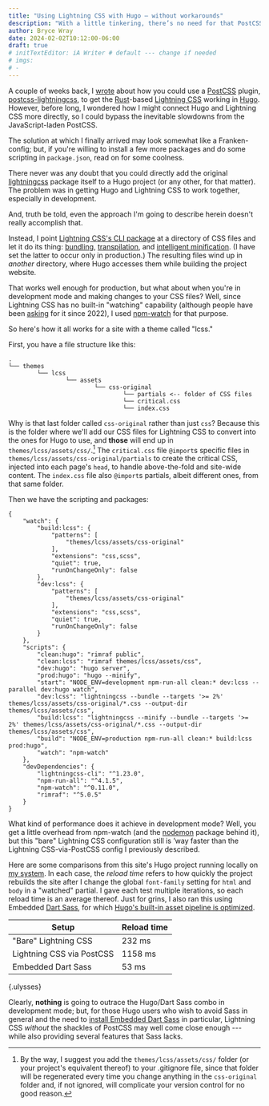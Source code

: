 ```yaml
---
title: "Using Lightning CSS with Hugo — without workarounds"
description: "With a little tinkering, there’s no need for that PostCSS plugin I recently mentioned."
author: Bryce Wray
date: 2024-02-02T10:12:00-06:00
draft: true
# initTextEditor: iA Writer # default --- change if needed
# imgs:
# -
---
```


A couple of weeks back, I [wrote](/posts/2024/01/using-lightning-css-hugo/) about how you could use a [PostCSS](https://postcss.org) plugin, [postcss-lightningcss](https://github.com/onigoetz/postcss-lightningcss), to get the [Rust](https://www.rust-lang.org/)-based [Lightning CSS](https://lightningcss.dev/) working in [Hugo](https://gohugo.io). However, before long, I wondered how I might connect Hugo and Lightning CSS more directly, so I could bypass the inevitable slowdowns from the JavaScript-laden PostCSS.

The solution at which I finally arrived may look somewhat like a Franken-config; but, if you're willing to install a few more packages and do some scripting in `package.json`, read on for some coolness.

<!--more-->

There never was any doubt that you could directly add the original [lightningcss](https://github.com/parcel-bundler/lightningcss/) package itself to a Hugo project (or any other, for that matter). The problem was in getting Hugo and Lightning CSS to work together, especially in development.

And, truth be told, even the approach I'm going to describe herein doesn't really accomplish that.

Instead, I point [Lightning CSS's CLI package](https://lightningcss.dev/docs.html#from-the-cli) at a directory of CSS files and let it do its thing: [bundling](https://lightningcss.dev/bundling.html), [transpilation](https://lightningcss.dev/transpilation.html), and [intelligent minification](https://lightningcss.dev/minification.html). (I have set the latter to occur only in production.) The resulting files wind up in *another* directory, where Hugo accesses them while building the project website.

That works well enough for production, but what about when you're in development mode and making changes to your CSS files? Well, since Lightning CSS has no built-in "watching" capability (although people have been [asking](https://github.com/parcel-bundler/lightningcss/issues/126) for it since 2022), I used [npm-watch](https://github.com/M-Zuber/npm-watch) for that purpose.

So here's how it all works for a site with a theme called "lcss."

First, you have a file structure like this:

```plaintext
.
└── themes
		└── lcss
				└── assets
						└── css-original
								└── partials <-- folder of CSS files
								└── critical.css
								└── index.css
```

Why is that last folder called `css-original` rather than just `css`? Because this is the folder where we'll add our CSS files for Lightning CSS to convert into the ones for Hugo to use, and **those** will end up in `themes/lcss/assets/css/`.[^ignoreCSS] The `critical.css` file `@import`s specific files in `themes/lcss/assets/css-original/partials` to create the critical CSS, injected into each page's `head`, to handle above-the-fold and site-wide content. The `index.css` file also `@import`s partials, albeit different ones, from that same folder.

[^ignoreCSS]:  By the way, I suggest you add the `themes/lcss/assets/css/` folder (or your project's equivalent thereof) to your .gitignore file, since that folder will be regenerated every time you change anything in the `css-original` folder and, if not ignored, will complicate your version control for no good reason.

Then we have the scripting and packages:

```json{filename="package.json" bigdiv=true}
{
	"watch": {
		"build:lcss": {
			"patterns": [
				"themes/lcss/assets/css-original"
			],
			"extensions": "css,scss",
			"quiet": true,
			"runOnChangeOnly": false
		},
		"dev:lcss": {
			"patterns": [
				"themes/lcss/assets/css-original"
			],
			"extensions": "css,scss",
			"quiet": true,
			"runOnChangeOnly": false
		}
	},
	"scripts": {
		"clean:hugo": "rimraf public",
		"clean:lcss": "rimraf themes/lcss/assets/css",
		"dev:hugo": "hugo server",
		"prod:hugo": "hugo --minify",
		"start": "NODE_ENV=development npm-run-all clean:* dev:lcss --parallel dev:hugo watch",
		"dev:lcss": "lightningcss --bundle --targets '>= 2%' themes/lcss/assets/css-original/*.css --output-dir themes/lcss/assets/css",
		"build:lcss": "lightningcss --minify --bundle --targets '>= 2%' themes/lcss/assets/css-original/*.css --output-dir themes/lcss/assets/css",
		"build": "NODE_ENV=production npm-run-all clean:* build:lcss prod:hugo",
		"watch": "npm-watch"
	},
	"devDependencies": {
		"lightningcss-cli": "^1.23.0",
		"npm-run-all": "^4.1.5",
		"npm-watch": "^0.11.0",
		"rimraf": "^5.0.5"
	}
}
```

What kind of performance does it achieve in development mode? Well, you get a little overhead from npm-watch (and the [nodemon](https://nodemon.io/) package behind it), but this "bare" Lightning CSS configuration still is ’way faster than the Lightning CSS-via-PostCSS config I previously described.

Here are some comparisons from this site's Hugo project running locally on [my system](/posts/2023/07/making-good-move/). In each case, the *reload time* refers to how quickly the project rebuilds the site after I change the global `font-family` setting for `html` and `body` in a "watched" partial. I gave each test multiple iterations, so each reload time is an average thereof. Just for grins, I also ran this using Embedded [Dart Sass](https://sass-lang.com/dart-sass/), for which [Hugo's built-in asset pipeline is optimized](https://gohugo.io/hugo-pipes/transpile-sass-to-css/).

| Setup | Reload time |
|---|---|
| "Bare" Lightning CSS | 232 ms |
| Lightning CSS via PostCSS | 1158 ms |
| Embedded Dart Sass | 53 ms |
{.ulysses}

Clearly, **nothing** is going to outrace the Hugo/Dart Sass combo in development mode; but, for those Hugo users who wish to avoid Sass in general and the need to [install Embedded Dart Sass](https://gohugo.io/functions/resources/tocss/#dart-sass) in particular, Lightning CSS *without* the shackles of PostCSS may well come close enough --- while also providing several features that Sass lacks.
